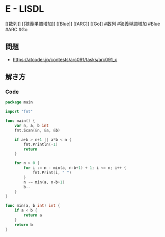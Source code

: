 # E - LISDL
[[数列]] [[狭義単調増加]] [[Blue]] [[ARC]] [[Go]]
#数列 #狭義単調増加 #Blue #ARC #Go 

## 問題
- https://atcoder.jp/contests/arc091/tasks/arc091_c

## 解き方
### Code
```go
package main

import "fmt"

func main() {
	var n, a, b int
	fmt.Scan(&n, &a, &b)

	if a+b > n+1 || a*b < n {
		fmt.Println(-1)
		return
	}

	for n > 0 {
		for i := n - min(a, n-b+1) + 1; i <= n; i++ {
			fmt.Print(i, " ")
		}
		n -= min(a, n-b+1)
		b--
	}
}

func min(a, b int) int {
	if a < b {
		return a
	}
	return b
}
```